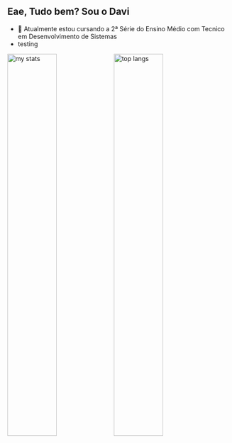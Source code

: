 ## Eae, Tudo bem? Sou o Davi

- 🌱 Atualmente estou cursando a 2ª Série do Ensino Médio com Tecnico em Desenvolvimento de Sistemas
- testing

<img alt="my stats" align="left" width="47%" src="https://github-readme-stats.vercel.app/api?username=DinizDDD&layout=compact&show_icons=true&theme=dracula"/>

<img alt="top langs" align="left" width="47%" src="https://github-readme-stats.vercel.app/api/top-langs/?username=DinizDDD&&layout=compact&show_icons=true&theme=dracula"/>

